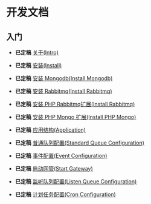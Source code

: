 开发文档
===============================

入门
----
* **已定稿** [关于(Intro)](0.0-INTRO.md)
* **已定稿** [安装(Install)](1.0-INSTALL.md)
* **已定稿** [安装 Mongodb(Install Mongodb)](1.1-INSTALL-MONGODB.md)
* **已定稿** [安装 Rabbitmq(Install Rabbitmq)](1.2-INSTALL-RABBITMQ.md)
* **已定稿** [安装 PHP Rabbitmq扩展(Install Rabbitmq)](1.3-INSTALL-PHP-RABBITMQ-EXT.md)
* **已定稿** [安装 PHP Mongo 扩展(Install PHP Mongo)](1.4-INSTALL-PHP-MONGO-EXT.md)


* **已定稿** [应用结构(Application)](2.0-APPLICATION-STRUCT.md)
* **已定稿** [普通队列配置(Standard Queue Configuration)](3.0-STANDARD-QUEUE.md)
* **已定稿** [事件配置(Event Configuration)](4.0-EVENT.md)
* **已定稿** [启动网管(Start Gateway)](4.5-START-GATEWAY.md)
* **已定稿** [监听队列配置(Listen Queue Configuration)](5.0-LISTEN-QUEUE.md)
* **已定稿** [计划任务配置(Cron Configuration)](6.0-CRON.md)
